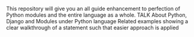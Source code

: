 This repository will give you an all guide enhancement to perfection of Python modules and the entire language as a whole. 
TALK About Python, Django and Modules under Python language
Related examples showing a clear walkthrough of a statement such that easier approach is applied
